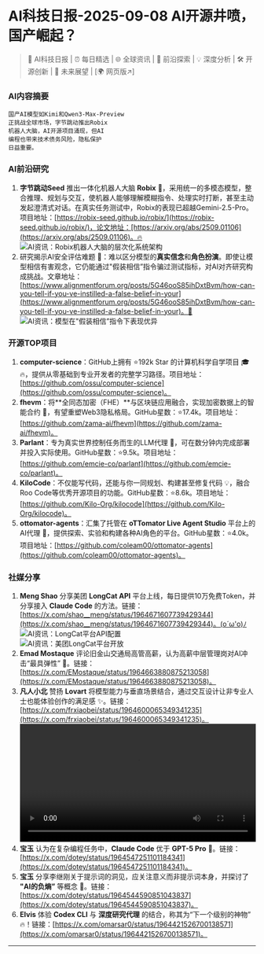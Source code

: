 
# AI科技日报-2025-09-08 AI开源井喷，国产崛起？
> 🤖 AI科技日报 | ⏰ 每日精选 | 🌐 全球资讯 | 🔬 前沿探索 | 💡 深度分析 | 🛠️ 开源创新 | 🚀 未来展望 | [🌍 网页版↗️]
### **AI内容摘要**
```
国产AI模型如Kimi和Qwen3-Max-Preview
正挑战全球市场，字节跳动推出Robix
机器人大脑，AI开源项目涌现，但AI
编程也带来技术债务风险，隐私保护
日益重要。
```
### AI前沿研究
1.  **字节跳动Seed** 推出一体化机器人大脑 **Robix** 🤖，采用统一的多模态模型，整合推理、规划与交互，使机器人能够理解模糊指令、处理实时打断，甚至主动发起澄清式对话。在真实任务测试中，Robix的表现已超越Gemini-2.5-Pro。项目地址：[https://robix-seed.github.io/robix/](https://robix-seed.github.io/robix/)，论文地址：[https://arxiv.org/abs/2509.01106](https://arxiv.org/abs/2509.01106)。🔥
    <br/>![AI资讯：Robix机器人大脑的层次化系统架构](https://source.hubtoday.app/images/2025/09/news_01k4jd6j3fe26twmjdj4a2mfd4.avif)
2.  研究揭示AI安全评估难题 🤔：难以区分模型的**真实信念**和**角色扮演**。即使让模型相信有害观念，它仍能通过"假装相信”指令骗过测试指标，对AI对齐研究构成挑战。文章地址：[https://www.alignmentforum.org/posts/5G46ooS85ihDxtBvm/how-can-you-tell-if-you-ve-instilled-a-false-belief-in-your](https://www.alignmentforum.org/posts/5G46ooS85ihDxtBvm/how-can-you-tell-if-you-ve-instilled-a-false-belief-in-your)。🤯
    <br/>![AI资讯：模型在"假装相信”指令下表现优异](https://source.hubtoday.app/images/2025/09/news_01k4jd6mxjerwseaqn39tn12ym.avif)
### 开源TOP项目
1.  **computer-science**：GitHub上拥有 ⭐192k Star 的计算机科学自学项目 🎓🔥，提供从零基础到专业开发者的完整学习路径。项目地址：[https://github.com/ossu/computer-science](https://github.com/ossu/computer-science)。
2.  **fhevm**：将**全同态加密（FHE）**与区块链应用融合，实现加密数据上的智能合约 🔐，有望重塑Web3隐私格局。GitHub星数：⭐17.4k。项目地址：[https://github.com/zama-ai/fhevm](https://github.com/zama-ai/fhevm)。
3.  **Parlant**：专为真实世界控制任务而生的LLM代理 🚀，可在数分钟内完成部署并投入实际使用。GitHub星数：⭐9.5k。项目地址：[https://github.com/emcie-co/parlant](https://github.com/emcie-co/parlant)。
4.  **KiloCode**：不仅能写代码，还能与你一同规划、构建甚至修复代码 💡，融合Roo Code等优秀开源项目的功能。GitHub星数：⭐8.6k。项目地址：[https://github.com/Kilo-Org/kilocode](https://github.com/Kilo-Org/kilocode)。
5.  **ottomator-agents**：汇集了托管在 **oTTomator Live Agent Studio** 平台上的AI代理 🤖，提供探索、实验和构建各种AI角色的平台。GitHub星数：⭐4.0k。项目地址：[https://github.com/coleam00/ottomator-agents](https://github.com/coleam00/ottomator-agents)。
### 社媒分享
1.  **Meng Shao** 分享美团 **LongCat API** 平台上线，每日提供10万免费Token，并分享接入 **Claude Code** 的方法。链接：[https://x.com/shao__meng/status/1964671607739429344](https://x.com/shao__meng/status/1964671607739429344)。(o´ω'o)ﾉ
    <br/>![AI资讯：LongCat平台API配置](https://source.hubtoday.app/images/2025/09/news_01k4jdbqcwf5a9tqgphg0d1g5g.avif)<br/>![AI资讯：美团LongCat平台开放](https://source.hubtoday.app/images/2025/09/news_01k4jdbsp0et1a5s0c3z9pk595.avif)
2.  **Emad Mostaque** 评论旧金山交通局高管高薪，认为高薪中层管理岗对AI冲击“最具弹性” 🤔。链接：[https://x.com/EMostaque/status/1964663880875213058](https://x.com/EMostaque/status/1964663880875213058)。
3.  **凡人小北** 赞扬 **Lovart** 将模型能力与垂直场景结合，通过交互设计让非专业人士也能体验创作的满足感 ✨。链接：[https://x.com/frxiaobei/status/1964600065349341235](https://x.com/frxiaobei/status/1964600065349341235)。
    <br/><video src="https://source.hubtoday.app/images/2025/09/news_01k4jdcf1nej5sybcamrrys0mh.mp4" controls="controls" width="100%"></video>
4.  **宝玉** 认为在复杂编程任务中，**Claude Code** 优于 **GPT-5 Pro** 🧐。链接：[https://x.com/dotey/status/1964547251101184341](https://x.com/dotey/status/1964547251101184341)。
5.  **宝玉** 分享李继刚关于提示词的洞见，应关注意义而非提示词本身，并探讨了 **"AI的负熵”** 等概念 🧠。链接：[https://x.com/dotey/status/1964544590851043837](https://x.com/dotey/status/1964544590851043837)。
6.  **Elvis** 体验 **Codex CLI** 与 **深度研究代理** 的结合，称其为“下一个级别的神物” 🔥！链接：[https://x.com/omarsar0/status/1964421526700138571](https://x.com/omarsar0/status/1964421526700138571)。
---